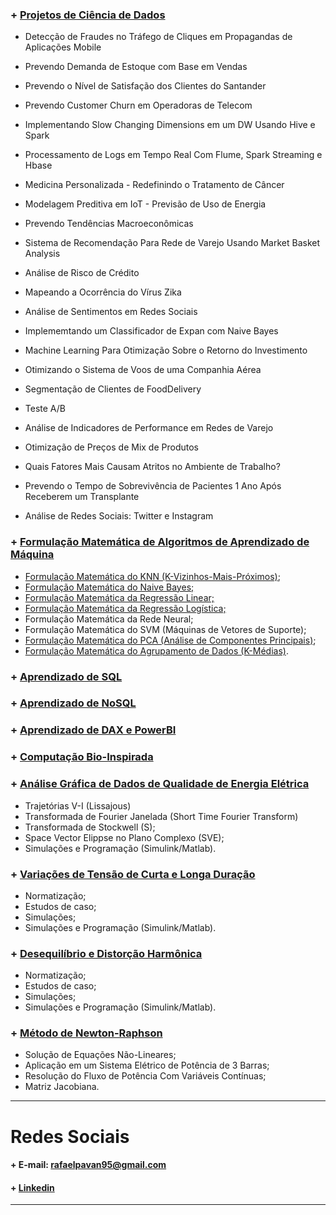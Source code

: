 
### + [Projetos de Ciência de Dados](https://github.com/rafaelpavan95/DataScience)

- Detecção de Fraudes no Tráfego de Cliques em Propagandas de Aplicações Mobile 

- Prevendo Demanda de Estoque com Base em Vendas

- Prevendo o Nível de Satisfação dos Clientes do Santander

- Prevendo Customer Churn em Operadoras de Telecom

- Implementando Slow Changing Dimensions em um DW Usando Hive e Spark

- Processamento de Logs em Tempo Real Com Flume, Spark Streaming e Hbase

- Medicina Personalizada - Redefinindo o Tratamento de Câncer

- Modelagem Preditiva em IoT - Previsão de Uso de Energia

- Prevendo Tendências Macroeconômicas

- Sistema de Recomendação Para Rede de Varejo Usando Market Basket Analysis

 - Análise de Risco de Crédito

- Mapeando a Ocorrência do Vírus Zika

- Análise de Sentimentos em Redes Sociais

- Implememtando um Classificador de Expan com Naive Bayes

- Machine Learning Para Otimização Sobre o Retorno do Investimento

- Otimizando o Sistema de Voos de uma Companhia Aérea

- Segmentação de Clientes de FoodDelivery

- Teste A/B

- Análise de Indicadores de Performance em Redes de Varejo

- Otimização de Preços de Mix de Produtos

- Quais Fatores Mais Causam Atritos no Ambiente de Trabalho?                                   

- Prevendo o Tempo de Sobrevivência de Pacientes 1 Ano Após Receberem um Transplante 

- Análise de Redes Sociais: Twitter e Instagram

### + [Formulação Matemática de Algoritmos de Aprendizado de Máquina](https://github.com/rafaelpavan95/MSc_MachineLearning_DataMining)

- [Formulação Matemática do KNN (K-Vizinhos-Mais-Próximos)](https://nbviewer.jupyter.org/github/rafaelpavan95/MSc_MachineLearning_DataMining/blob/main/KNN_FROM_SCRATCH.ipynb);
- [Formulação Matemática do Naive Bayes;](https://nbviewer.jupyter.org/github/rafaelpavan95/MSc_MachineLearning_DataMining/blob/main/NAIVE_BAYES_FROM_SCRATCH.ipynb)
- [Formulação Matemática da Regressão Linear;](https://nbviewer.jupyter.org/github/rafaelpavan95/MSc_MachineLearning_DataMining/blob/main/LINEAR_REGRESSION_FROM_SCRATCH.ipynb)
- [Formulação Matemática da Regressão Logística;](https://nbviewer.jupyter.org/github/rafaelpavan95/MSc_MachineLearning_DataMining/blob/main/LOGISTIC_REGRESSION_FROM_SCRATCH.ipynb)
- Formulação Matemática da Rede Neural;
- Formulação Matemática do SVM (Máquinas de Vetores de Suporte);
- [Formulação Matemática do PCA (Análise de Componentes Principais)](https://nbviewer.jupyter.org/github/rafaelpavan95/MSc_MachineLearning_DataMining/blob/main/PCA_FROM_SCRATCH.ipynb);
- [Formulação Matemática do Agrupamento de Dados (K-Médias)](https://nbviewer.jupyter.org/github/rafaelpavan95/MSc_MachineLearning_DataMining/blob/main/KMEANS_FROM_SCRATCH.ipynb).

### + [Aprendizado de SQL](https://github.com/rafaelpavan95/Learning_SQL)

### + [Aprendizado de NoSQL]()

### + [Aprendizado de DAX e PowerBI]()

### + [Computação Bio-Inspirada]()

### + [Análise Gráfica de Dados de Qualidade de Energia Elétrica](https://github.com/rafaelpavan95/MSc_Energy_Systems/tree/main/Power_Quality/Trabalho_IV)
- Trajetórias V-I (Lissajous)
- Transformada de Fourier Janelada (Short Time Fourier Transform)
- Transformada de Stockwell (S);
- Space Vector Elippse no Plano Complexo (SVE);
- Simulações e Programação (Simulink/Matlab).


### + [Variações de Tensão de Curta e Longa Duração](https://github.com/rafaelpavan95/MSc_Energy_Systems/tree/main/Power_Quality/Trabalho_II)
- Normatização;
- Estudos de caso;
- Simulações;
- Simulações e Programação (Simulink/Matlab).

### + [Desequilíbrio e Distorção Harmônica](https://github.com/rafaelpavan95/MSc_Energy_Systems/tree/main/Power_Quality/Trabalho_III)
- Normatização;
- Estudos de caso;
- Simulações;
- Simulações e Programação (Simulink/Matlab).

### + [Método de Newton-Raphson]()
- Solução de Equações Não-Lineares;
- Aplicação em um Sistema Elétrico de Potência de 3 Barras;
- Resolução do Fluxo de Potência Com Variáveis Contínuas;
- Matriz Jacobiana.  

____________________________________________

# Redes Sociais

#### + E-mail: rafaelpavan95@gmail.com
#### + [Linkedin](https://br.linkedin.com/in/engrafaelpavan)

___________________________________________
